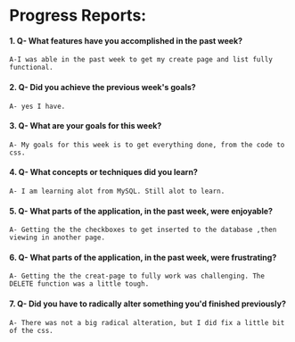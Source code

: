 # Progress Reports:


#### 1. Q- What features have you accomplished in the past week?

	A-I was able in the past week to get my create page and list fully functional.

#### 2. Q- Did you achieve the previous week's goals?

	A- yes I have.

#### 3. Q- What are your goals for this week?

	A- My goals for this week is to get everything done, from the code to css.

#### 4. Q- What concepts or techniques did you learn?

	A- I am learning alot from MySQL. Still alot to learn.

#### 5. Q- What parts of the application, in the past week, were enjoyable?

	A- Getting the the checkboxes to get inserted to the database ,then viewing in another page.

#### 6. Q- What parts of the application, in the past week, were frustrating?

	A- Getting the the creat-page to fully work was challenging. The DELETE function was a little tough.

#### 7. Q- Did you have to radically alter something you'd finished previously?

	A- There was not a big radical alteration, but I did fix a little bit of the css.